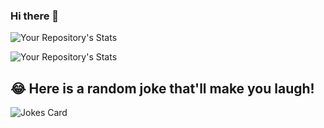 ### Hi there 👋
![Your Repository's Stats](https://github-readme-stats.vercel.app/api?username=prkashp&show_icons=true)

![Your Repository's Stats](https://github-readme-stats.vercel.app/api/top-langs/?username=prkashp&theme=blue-green)

## 😂 Here is a random joke that'll make you laugh!
![Jokes Card](https://readme-jokes.vercel.app/api)

<!--
**prkpro/prkpro** is a ✨ _special_ ✨ repository because its `README.md` (this file) appears on your GitHub profile.

Here are some ideas to get you started:

- 🔭 I’m currently working on Kafka Streams APIs
- 🌱 I’m currently learning Java
- 👯 I’m looking to collaborate on Streaming APIs
- 🤔 I’m looking for help with Kafka Streams DSL and Processor API
- 💬 Ask me about Spark Airflow batch job integration
- 📫 How to reach me: prakashpro86@gmail.com
- ⚡ Fun fact: ...
-->

<!---
prkashp/prkashp is a ✨ special ✨ repository because its `README.md` (this file) appears on your GitHub profile.
You can click the Preview link to take a look at your changes .
--->
